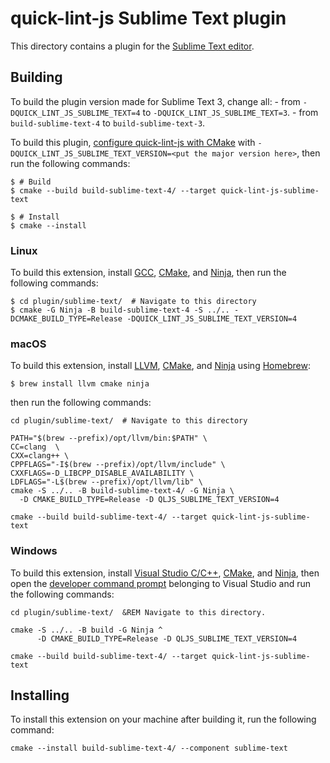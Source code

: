 # quick-lint-js Sublime Text plugin

This directory contains a plugin for the [Sublime Text editor].

## Building

To build the plugin version made for Sublime Text 3, change all:
    - from `-DQUICK_LINT_JS_SUBLIME_TEXT=4` to `-DQUICK_LINT_JS_SUBLIME_TEXT=3`.
    - from `build-sublime-text-4` to `build-sublime-text-3`.


To build this plugin, [configure quick-lint-js with CMake] with
`-DQUICK_LINT_JS_SUBLIME_TEXT_VERSION=<put the major version here>`,
then run the following commands:

    $ # Build
    $ cmake --build build-sublime-text-4/ --target quick-lint-js-sublime-text

    $ # Install
    $ cmake --install

### Linux

To build this extension, install [GCC], [CMake], and [Ninja], then run the
following commands:

    $ cd plugin/sublime-text/  # Navigate to this directory
    $ cmake -G Ninja -B build-sublime-text-4 -S ../.. -DCMAKE_BUILD_TYPE=Release -DQUICK_LINT_JS_SUBLIME_TEXT_VERSION=4  

### macOS

To build this extension, install [LLVM], [CMake], and [Ninja] using [Homebrew]:

    $ brew install llvm cmake ninja

then run the following commands:

```shell
cd plugin/sublime-text/  # Navigate to this directory

PATH="$(brew --prefix)/opt/llvm/bin:$PATH" \
CC=clang  \
CXX=clang++ \
CPPFLAGS="-I$(brew --prefix)/opt/llvm/include" \
CXXFLAGS=-D_LIBCPP_DISABLE_AVAILABILITY \
LDFLAGS="-L$(brew --prefix)/opt/llvm/lib" \
cmake -S ../.. -B build-sublime-text-4/ -G Ninja \
  -D CMAKE_BUILD_TYPE=Release -D QLJS_SUBLIME_TEXT_VERSION=4

cmake --build build-sublime-text-4/ --target quick-lint-js-sublime-text
```

### Windows

To build this extension, install [Visual Studio C/C++], [CMake], and [Ninja],
then open the [developer command prompt] belonging to Visual Studio and run the
following commands:

```batch
cd plugin/sublime-text/  &REM Navigate to this directory.

cmake -S ../.. -B build -G Ninja ^
      -D CMAKE_BUILD_TYPE=Release -D QLJS_SUBLIME_TEXT_VERSION=4

cmake --build build-sublime-text-4/ --target quick-lint-js-sublime-text
```

## Installing

To install this extension on your machine after building it, run the following
command:

```shell
cmake --install build-sublime-text-4/ --component sublime-text
```

[Sublime Text editor]: https://www.sublimetext.com/
[configure quick-lint-js with CMake]: ../../docs/BUILDING.md
[GCC]: https://gcc.gnu.org/
[LLVM]: https://llvm.org/
[Visual Studio C/C++]: https://visualstudio.microsoft.com/vs/features/cplusplus/
[CMake]: https://cmake.org/
[Ninja]: https://ninja-build.org/
[Homebrew]: https://brew.sh/
[developer command prompt]: https://docs.microsoft.com/en-us/cpp/build/building-on-the-command-line?view=msvc-160#developer_command_prompt_shortcuts
